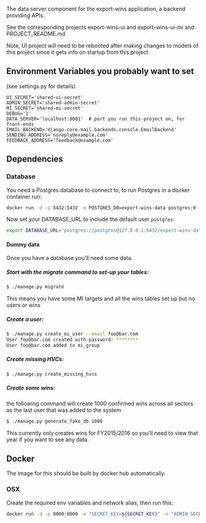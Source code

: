 The data server component for the export-wins application, a backend providing APIs.

See the corresponding projects export-wins-ui and export-wins-ui-mi and PROJECT_README.md

Note, UI project will need to be rebooted after making changes to models of this project since it gets info on startup from this project

Environment Variables you probably want to set
-----------------------------------------------

(see settings.py for details)

```
UI_SECRET='shared-ui-secret'
ADMIN_SECRET='shared-admin-secret'
MI_SECRET='shared-mi-secret'
DEBUG='1'
DATA_SERVER='localhost:8001'  # port you run this project on, for front-ends
EMAIL_BACKEND='django.core.mail.backends.console.EmailBackend'
SENDING_ADDRESS='noreply@example.com'
FEEDBACK_ADDRESS='feedback@example.com'
```

## Dependencies

### Database
You need a Postgres database to connect to, to run Postgres in a docker container run:

```bash
docker run -d -p 5432:5432 -e POSTGRES_DB=export-wins-data postgres:9
```

Now set your DATABASE_URL to include the default user `postgres`:

```bash
export DATABASE_URL='postgres://postgres@127.0.0.1:5432/export-wins-data'
```
#### Dummy data

Once you have a database you'll need some data.

##### Start with the migrate command to set-up your tables:

```bash
$ ./manage.py migrate
```

This means you have some MI targets and all the wins tables set up but no users or wins

##### Create a user:

```bash
$ ./manage.py create_mi_user --email foo@bar.com
User foo@bar.com created with password: ********
User foo@bar.com added to mi_group
```

##### Create missing HVCs:

```bash
$ ./manage.py create_missing_hvcs
```

##### Create some wins:

the following command will create 1000 confirmed wins across all sectors as the last
user that was added to the system

```bash
$ ./manage.py generate_fake_db 1000
```

This currently only creates wins for FY2015/2016 so you'll need to view that year if
you want to see any data.

## Docker

The image for this should be built by docker hub automatically.

### OSX

Create the required env variables and network alias, then run this:

```bash
docker run -d -p 8000:8000 -e "SECRET_KEY=${SECRET_KEY}" -e "ADMIN_SECRET=${ADMIN_SECRET}" -e "UI_SECRET=${UI_SECRET}" -e "MI_SECRET=${MI_SECRET}" -e "DATABASE_URL=postgres://postgres@10.200.10.1:5432/export-wins-data" -e "EMAIL_HOST=${EMAIL_HOST}" -e "EMAIL_PORT=${EMAIL_PORT}" ukti/export-wins-data:latest
```
